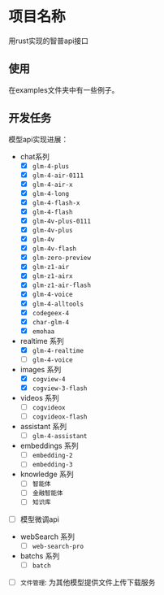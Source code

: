 # 项目名称

用rust实现的智普api接口

## 使用

在examples文件夹中有一些例子。

## 开发任务

模型api实现进展：
- chat系列
  - [x] `glm-4-plus`
  - [x] `glm-4-air-0111`
  - [x] `glm-4-air-x`
  - [x] `glm-4-long`
  - [x] `glm-4-flash-x`
  - [x] `glm-4-flash`
  - [x] `glm-4v-plus-0111`
  - [x] `glm-4v-plus`
  - [x] `glm-4v`
  - [x] `glm-4v-flash`
  - [x] `glm-zero-preview`
  - [x] `glm-z1-air`
  - [x] `glm-z1-airx`
  - [x] `glm-z1-air-flash`
  - [x] `glm-4-voice`
  - [x] `glm-4-alltools`
  - [x] `codegeex-4`
  - [x] `char-glm-4`
  - [x] `emohaa`
- realtime 系列
  - [x] `glm-4-realtime`
  - [ ] `glm-4-voice`
- images 系列
  - [x] `cogview-4`
  - [x] `cogview-3-flash`
- videos 系列
  - [ ] `cogvideox`
  - [ ] `cogvideox-flash`
- assistant 系列
  - [ ] `glm-4-assistant`
- embeddings 系列
  - [ ] `embedding-2`
  - [ ] `embedding-3`
- knowledge 系列
  - [ ] `智能体`
  - [ ] `金融智能体`
  - [ ] `知识库`
- [ ] 模型微调api
- webSearch 系列
  - [ ] `web-search-pro`
- batchs 系列
  - [ ] `batch`
- [ ] `文件管理`: 为其他模型提供文件上传下载服务